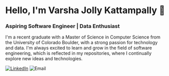 # Hello, I'm Varsha Jolly Kattampally 👋

### Aspiring Software Engineer | Data Enthusiast

I'm a recent graduate with a Master of Science in Computer Science from the University of Colorado Boulder, with a strong passion for technology and data. I'm always excited to learn and grow in the field of software engineering, which is reflected in my repositories, where I continually explore new ideas and technologies.

[![LinkedIn](https://img.shields.io/badge/LinkedIn-blue?logo=LinkedIn)](https://www.linkedin.com/in/varsha-j-k-65861017b)
![Email](https://img.shields.io/badge/varsha.kattampally@colorado.edu-red?logo=maildotru)

<!--
**Varsha-JK/Varsha-JK** is a ✨ _special_ ✨ repository because its `README.md` (this file) appears on your GitHub profile.

Here are some ideas to get you started:

- 🔭 I’m currently working on ...
- 🌱 I’m currently learning ...
- 👯 I’m looking to collaborate on ...
- 🤔 I’m looking for help with ...
- 💬 Ask me about ...
- 📫 How to reach me: ...
- 😄 Pronouns: ...
- ⚡ Fun fact: ...
-->
